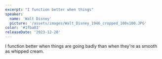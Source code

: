 ```yaml
---
excerpt: "I function better when things"
speaker:
  name: 'Walt Disney'
  picture: '/assets/images/Walt_Disney_1946_cropped_100x100.JPG'
color: '#1fba03'
releaseDate: '2023-12-28'
---
```

I function better when things are going badly than when they're as smooth as whipped cream.